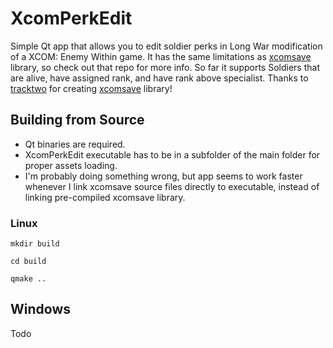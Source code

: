 # XcomPerkEdit

Simple Qt app that allows you to edit soldier perks in Long War modification of a XCOM: Enemy Within game.
It has the same limitations as [xcomsave](https://github.com/tracktwo/xcomsave) library, so check out that repo for more info.
So far it supports Soldiers that are alive, have assigned rank, and have rank above specialist.
Thanks to [tracktwo](github.com/tracktwo) for creating [xcomsave](https://github.com/tracktwo/xcomsave) library!

## Building from Source
- Qt binaries are required.
- XcomPerkEdit executable has to be in a subfolder of the main folder for proper assets loading.
- I'm probably doing something wrong, but app seems to work faster whenever I link xcomsave source files directly to executable, instead of linking pre-compiled xcomsave library.
### Linux
```
mkdir build
```
```
cd build
```
```
qmake ..
```
## Windows
Todo

